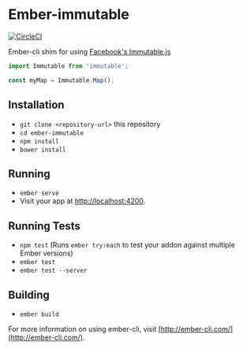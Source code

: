 # Ember-immutable

[![CircleCI](https://circleci.com/gh/foxnewsnetwork/ember-immutable.svg?style=svg)](https://circleci.com/gh/foxnewsnetwork/ember-immutable)

Ember-cli shim for using [Facebook's Immutable.js](https://facebook.github.io/immutable-js/)

```javascript
import Immutable from 'immutable';

const myMap = Immutable.Map();
```

## Installation

* `git clone <repository-url>` this repository
* `cd ember-immutable`
* `npm install`
* `bower install`

## Running

* `ember serve`
* Visit your app at [http://localhost:4200](http://localhost:4200).

## Running Tests

* `npm test` (Runs `ember try:each` to test your addon against multiple Ember versions)
* `ember test`
* `ember test --server`

## Building

* `ember build`

For more information on using ember-cli, visit [http://ember-cli.com/](http://ember-cli.com/).
